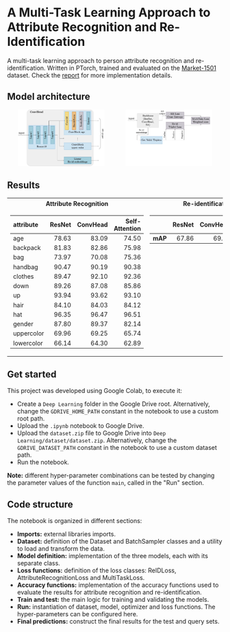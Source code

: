 # A Multi-Task Learning Approach to Attribute Recognition and Re-Identification

A multi-task learning approach to person attribute recognition and re-identification. Written in PTorch, trained and evaluated on the [Market-1501](https://github.com/vana77/Market-1501_Attribute) dataset. Check the [report](./report.pdf) for more implementation details.

## Model architecture

<div align="center">
  <img src="img/backbone.jpg" width="40%"/>
  &emsp;&emsp;&emsp;
  <img src="img/trinet.jpg" width="40%"/>
</div>

## Results

<table>
<tr><th>Attribute Recognition</th><th>Re-identification</th></tr>
<tr><td>
  
| attribute | ResNet | ConvHead | Self-Attention |
|:----------|-------:|---------:|---------------:|
| age | 78.63 | 83.09 | 74.50 |
| backpack | 81.83 | 82.86 | 75.98 |
| bag | 73.97 | 70.08 | 75.36 |
| handbag | 90.47 | 90.19 | 90.38 |
| clothes | 89.47 | 92.10 | 92.36 |
| down | 89.26 | 87.08 | 85.86 |
| up | 93.94 | 93.62 | 93.10 |
| hair | 84.10 | 84.03 | 84.12 |
| hat | 96.35 | 96.47 | 96.51 |
| gender | 87.80 | 89.37 | 82.14 |
| uppercolor | 69.96 | 69.25 | 65.74 |
| lowercolor | 66.14 | 64.30 | 62.89 |
  
</td><td valign="top">
  
|         | ResNet | ConvHead | Self-Attention |
|:--------|-------:|---------:|---------------:|
| **mAP** | 67.86  | 69.93    | 62.93          |

</td></tr> 
</table>
  
## Get started
This project was developed using Google Colab, to execute it:
- Create a `Deep Learning` folder in the Google Drive root. Alternatively, change the `GDRIVE_HOME_PATH` constant in the notebook to use a custom root path.
- Upload the `.ipynb` notebook to Google Drive.
- Upload the `dataset.zip` file to Google Drive into `Deep Learning/dataset/dataset.zip`. Alternatively, change the `GDRIVE_DATASET_PATH` constant in the notebook to use a custom dataset path.
- Run the notebook.

**Note:** different hyper-parameter combinations can be tested by changing the parameter values of the function `main`, called in the "Run" section. 

## Code structure
The notebook is organized in different sections:
- **Imports:** external libraries imports.
- **Dataset:** definition of the Dataset and BatchSampler classes and a utility to load and transform the data. 
- **Model definition:** implementation of the three models, each with its separate class.
- **Loss functions:** definition of the loss classes: ReIDLoss, AttributeRecognitionLoss and MultiTaskLoss.
- **Accuracy functions:** implementation of the accuracy functions used to evaluate the results for attribute recognition and re-identification.
- **Train and test:** the main logic for training and validating the models.
- **Run:** instantiation of dataset, model, optimizer and loss functions. The hyper-parameters can be configured here. 
- **Final predictions:** construct the final results for the test and query sets.

